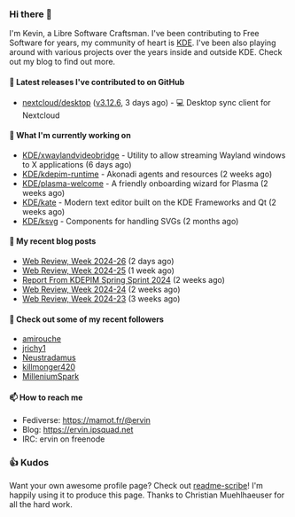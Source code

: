 ### Hi there 👋

I'm Kevin, a Libre Software Craftsman. I've been contributing to Free Software for years,
my community of heart is [KDE](https://kde.org). I've been also playing around with various
projects over the years inside and outside KDE. Check out my blog to find out more.

#### 🔭 Latest releases I've contributed to on GitHub

- [nextcloud/desktop](https://github.com/nextcloud/desktop) ([v3.12.6](https://github.com/nextcloud/desktop/releases/tag/v3.12.6), 3 days ago) - 💻 Desktop sync client for Nextcloud

#### 🌱 What I'm currently working on

- [KDE/xwaylandvideobridge](https://github.com/KDE/xwaylandvideobridge) - Utility to allow streaming Wayland windows to X applications (6 days ago)
- [KDE/kdepim-runtime](https://github.com/KDE/kdepim-runtime) - Akonadi agents and resources (2 weeks ago)
- [KDE/plasma-welcome](https://github.com/KDE/plasma-welcome) - A friendly onboarding wizard for Plasma (2 weeks ago)
- [KDE/kate](https://github.com/KDE/kate) - Modern text editor built on the KDE Frameworks and Qt (2 weeks ago)
- [KDE/ksvg](https://github.com/KDE/ksvg) - Components for handling SVGs (2 months ago)

#### 📜 My recent blog posts

- [Web Review, Week 2024-26](https://ervin.ipsquad.net/blog/2024/06/28/web-review-week-2024-26/) (2 days ago)
- [Web Review, Week 2024-25](https://ervin.ipsquad.net/blog/2024/06/21/web-review-week-2024-25/) (1 week ago)
- [Report From KDEPIM Spring Sprint 2024](https://ervin.ipsquad.net/blog/2024/06/16/report-from-kdepim-spring-sprint-2024/) (2 weeks ago)
- [Web Review, Week 2024-24](https://ervin.ipsquad.net/blog/2024/06/14/web-review-week-2024-24/) (2 weeks ago)
- [Web Review, Week 2024-23](https://ervin.ipsquad.net/blog/2024/06/07/web-review-week-2024-23/) (3 weeks ago)

#### 👯 Check out some of my recent followers

- [amirouche](https://github.com/amirouche)
- [jrichy1](https://github.com/jrichy1)
- [Neustradamus](https://github.com/Neustradamus)
- [killmonger420](https://github.com/killmonger420)
- [MilleniumSpark](https://github.com/MilleniumSpark)

#### 📫 How to reach me

- Fediverse: https://mamot.fr/@ervin
- Blog: https://ervin.ipsquad.net
- IRC: ervin on freenode

### 👍 Kudos

Want your own awesome profile page? Check out [readme-scribe](https://github.com/muesli/readme-scribe)!
I'm happily using it to produce this page. Thanks to Christian Muehlhaeuser for all the hard work.

